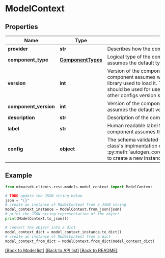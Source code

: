 # ModelContext


## Properties

Name | Type | Description | Notes
------------ | ------------- | ------------- | -------------
**provider** | **str** | Describes how the component can be instantiated. | 
**component_type** | [**ComponentTypes**](ComponentTypes.md) | Logical type of the component. If missing, the component assumes the default type of the provider. | 
**version** | **int** | Version of the component specification. If missing, the component assumes whatever is the current version of the library used to load it. This is obviously dangerous and should be used for user authored ephmeral config. For all other configs version should be specified. | [optional] 
**component_version** | **int** | Version of the component. If missing, the component assumes the default version of the provider. | [optional] 
**description** | **str** | Description of the component. | [optional] 
**label** | **str** | Human readable label for the component. If missing the component assumes the class name of the provider. | [optional] 
**config** | **object** | The schema validated config field is passed to a given class&#39;s implmentation of :py:meth:&#x60;autogen_core.ComponentConfigImpl._from_config&#x60; to create a new instance of the component class. | 

## Example

```python
from mtmaisdk.clients.rest.models.model_context import ModelContext

# TODO update the JSON string below
json = "{}"
# create an instance of ModelContext from a JSON string
model_context_instance = ModelContext.from_json(json)
# print the JSON string representation of the object
print(ModelContext.to_json())

# convert the object into a dict
model_context_dict = model_context_instance.to_dict()
# create an instance of ModelContext from a dict
model_context_from_dict = ModelContext.from_dict(model_context_dict)
```
[[Back to Model list]](../README.md#documentation-for-models) [[Back to API list]](../README.md#documentation-for-api-endpoints) [[Back to README]](../README.md)


